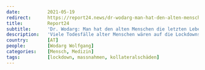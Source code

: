```yaml
---
date:          2021-05-19
redirect:      https://report24.news/dr-wodarg-man-hat-den-alten-menschen-die-letzten-lebensjahre-genommen/
title:         Report24
subtitle:      'Dr. Wodarg: Man hat den alten Menschen die letzten Lebensjahre genommen'
description:   'Viele Todesfälle alter Menschen wären auf die Lockdowns und damit zusammenhängende Maßnahmen zurückzuführen.'
country:       [AT]
people:        [Wodarg Wolfgang]
categories:    [Mensch, Medizin]
tags:          [lockdown, massnahmen, kollateralschäden]
---
```

